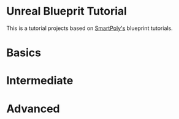 # Unreal Blueprit Tutorial
This is a tutorial projects based on [SmartPoly's](https://www.youtube.com/@SmartPoly) blueprint tutorials.

# Basics

# Intermediate

# Advanced
